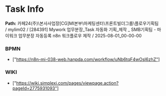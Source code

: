 # Task Info

**Path:** 카페24(주)\본사사업장\[CG]MI본부\마케팅센터\프론트빌더그룹\플로우기획팀 / mylim02 / [284391] Mywork 업무분장_Task 자동화 기획_제작 _ SMB기획팀 - 마이워크 업무분장 자동등록 n8n 워크플로우 제작 / 2025-08-01_00-00-00

### BPMN
- ["https://n8n-mi-038-web.hanpda.com/workflow/uNb6tqF4wOsl6zhZ"]

### WIKI
- ["https://wiki.simplexi.com/pages/viewpage.action?pageId=2775931093"]

